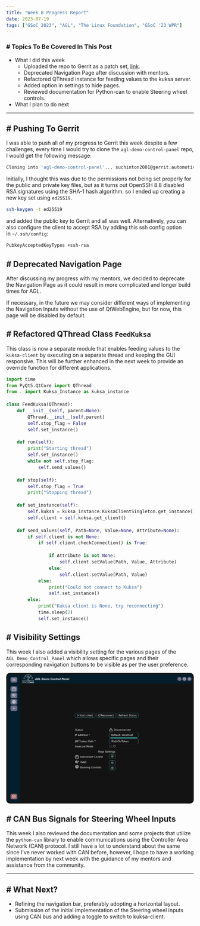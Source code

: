 ```yaml
---
title: "Week 8 Progress Report"
date: 2023-07-19
tags: ["GSoC 2023", "AGL", "The Linux Foundation", "GSoC '23 WPR"]
---
```


### # Topics To Be Covered In This Post
- What I did this week
	- Uploaded the repo to Gerrit as a patch set, [link](https://gerrit.automotivelinux.org/gerrit/c/src/agl-demo-control-panel/+/29060/1).  
	- Deprecated Navigation Page after discussion with mentors.
	- Refactored QThread instance for feeding values to the kuksa server.  
	- Added option in settings to hide pages.
	- Reviewed documentation for Python-can to enable Steering wheel controls.
- What I plan to do next 

---

## # Pushing To Gerrit

I was able to push all of my progress to Gerrit this week despite a few challenges, every time I would try to clone the `agl-demo-control-panel` repo, I would get the following message:

```bash
Cloning into 'agl-demo-control-panel'... suchinton2001@gerrit.automotivelinux.org: Permission denied (publickey). fatal: Could not read from remote repository.
```

Initially, I thought this was due to the permissions not being set properly for the public and private key files, but as it turns out OpenSSH 8.8 disabled RSA signatures using the SHA-1 hash algorithm. so I ended up creating a new key set using `ed25519`.

```bash
ssh-keygen -t ed25519   
```

and added the public key to Gerrit and all was well. Alternatively, you can also configure the client to accept RSA by adding this ssh config option in `~/.ssh/config`:

```bash
PubkeyAcceptedKeyTypes +ssh-rsa
```

## # Deprecated Navigation Page

After discussing my progress with my mentors, we decided to deprecate the Navigation Page as it could result in more complicated and longer build times for AGL. 

If necessary, in the future we may consider different ways of implementing the Navigation Inputs without the use of QtWebEngine, but for now, this page will be disabled by default.  

## # Refactored QThread Class `FeedKuksa`

This class is now a separate module that enables feeding values to the `kuksa-client` by executing on a separate thread and keeping the GUI responsive. This will be further enhanced in the next week to provide an override function for different applications.  

```python
import time
from PyQt5.QtCore import QThread
from . import Kuksa_Instance as kuksa_instance

class FeedKuksa(QThread):
    def __init__(self, parent=None):
        QThread.__init__(self,parent)
        self.stop_flag = False
        self.set_instance()

    def run(self):
        print("Starting thread")
        self.set_instance()
        while not self.stop_flag:
            self.send_values()

    def stop(self):
        self.stop_flag = True
        print("Stopping thread")

    def set_instance(self):
        self.kuksa = kuksa_instance.KuksaClientSingleton.get_instance()
        self.client = self.kuksa.get_client()

    def send_values(self, Path=None, Value=None, Attribute=None):
        if self.client is not None:
            if self.client.checkConnection() is True:

                if Attribute is not None:
                    self.client.setValue(Path, Value, Attribute)
                else:
                    self.client.setValue(Path, Value)
            else:
                print("Could not connect to Kuksa")
                self.set_instance()
        else:
            print("Kuksa client is None, try reconnecting")
            time.sleep(2)
            self.set_instance()
```

## # Visibility Settings

This week I also added a visibility setting for the various pages of the `AGL_Demo_Control_Panel` which allows specific pages and their corresponding navigation buttons to be visible as per the user preference.

<div style="display: flex; flex-direction: column; align-items: center;">
  <img src="./IMG.png"height="auto" width="100%" style="border-radius: 10px;">
</div>


## # CAN Bus Signals for Steering Wheel Inputs

This week I also reviewed the documentation and some projects that utilize the `python-can` library to enable communications using the Controller Area Network (CAN) protocol. I still have a lot to understand about the same since I've never worked with CAN before, however, I hope to have a working implementation by next week with the guidance of my mentors and assistance from the community.

---

## # What Next?

- Refining the navigation bar, preferably adopting a horizontal layout.
- Submission of the initial implementation of the Steering wheel inputs using CAN bus and adding a toggle to switch to kuksa-client.
